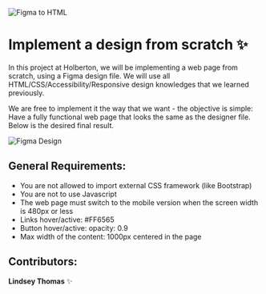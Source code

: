 ![Figma to HTML](https://fronty.com/static/uploads/users'%20trust/Figma_to_html_1.png)

# Implement a design from scratch :sparkles:

In this project at Holberton, we will be implementing a web page from scratch, using a Figma design file. We will use all HTML/CSS/Accessibility/Responsive design knowledges that we learned previously.

We are free to implement it the way that we want - the objective is simple: Have a fully functional web page that looks the same as the designer file. Below is the desired final result.

![Figma Design](https://s3.eu-west-3.amazonaws.com/hbtn.intranet/uploads/medias/2020/2/60df485eb772ecbad54a.jpg?X-Amz-Algorithm=AWS4-HMAC-SHA256&X-Amz-Credential=AKIA4MYA5JM5DUTZGMZG%2F20230622%2Feu-west-3%2Fs3%2Faws4_request&X-Amz-Date=20230622T143743Z&X-Amz-Expires=86400&X-Amz-SignedHeaders=host&X-Amz-Signature=a4f1003a58342db1c4aee2cebb45539a219cfe58267d53a77263d3319e8ef09f)

## General Requirements: 
- You are not allowed to import external CSS framework (like Bootstrap)
- You are not to use Javascript
- The web page must switch to the mobile version when the screen width is 480px or less
- Links hover/active: #FF6565
- Button hover/active: opacity: 0.9
- Max width of the content: 1000px centered in the page

## Contributors:

**Lindsey Thomas** :sparkles: